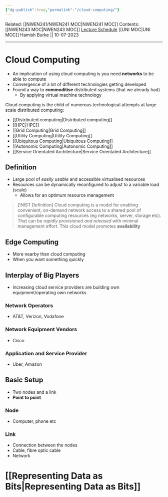 ```yaml
---
{"dg-publish":true,"permalink":"/cloud-computing/"}
---
```


Related: [[NWEN241/NWEN241 MOC\|NWEN241 MOC]]
Contents: [[NWEN243 MOC\|NWEN243 MOC]]
[Lecture Schedule](https://ecs.wgtn.ac.nz/Courses/NWEN243_2023T2/LectureSchedule)
[[UNI MOC\|UNI MOC]]
Hamish Burke || 10-07-2023
***

# Cloud Computing

- An implication of using cloud computing is you need **networks** to be able to compute
- Convergence of a lot of different technologies getting developed
- Found a way to **commoditise** distributed systems (that we already had)
	- By applying virtual machine technology


Cloud computing is the child of numerous technological attempts at large scale distributed computing:
- [[Distributed computing\|Distributed computing]]
- [[HPC\|HPC]]
- [[Grid Computing\|Grid Computing]]
- [[Utility Computing\|Utility Computing]]
- [[Ubiquitous Computing\|Ubiquitous Computing]]
- [[Autonomic Computing\|Autonomic Computing]]
- [[Service Orientated Architecture\|Service Orientated Architecture]]

## Definition

- Large pool of *easily usable* and accessible virtualised resources
- Resources can be dynamically reconfigured to adjust to a variable load (scale)
	- Allows for an optimum resource management

> [!NIST Definition]
> Cloud computing is a model for enabling convenient, on-demand network access to a shared pool of configurable computing resources (eg networks, server, storage etc). That can be *rapidly provisioned and released* with minimal management effort.
> This cloud model promotes **availability**

## Edge Computing

- More nearby than cloud computing
- When you want something quickly

## Interplay of Big Players

- Increasing cloud service providers are building own equipment/operating own networks

### Network Operators

- AT&T, Verizon, Vodafone

### Network Equipment Vendors

- Cisco

### Application and Service Provider

- Uber, Amazon

## Basic Setup

- Two nodes and a link
- **Point to point**

### Node

- Computer, phone etc

### Link

- Connection between the nodes
- Cable, fibre optic cable
- Network

# [[Representing Data as Bits\|Representing Data as Bits]]